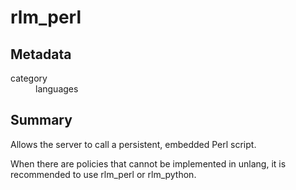 # rlm_perl
## Metadata
<dl>
  <dt>category</dt><dd>languages</dd>
</dl>

## Summary
Allows the server to call a persistent, embedded Perl script.

When there are policies that cannot be implemented in unlang, it is recommended to use rlm_perl or rlm_python.
